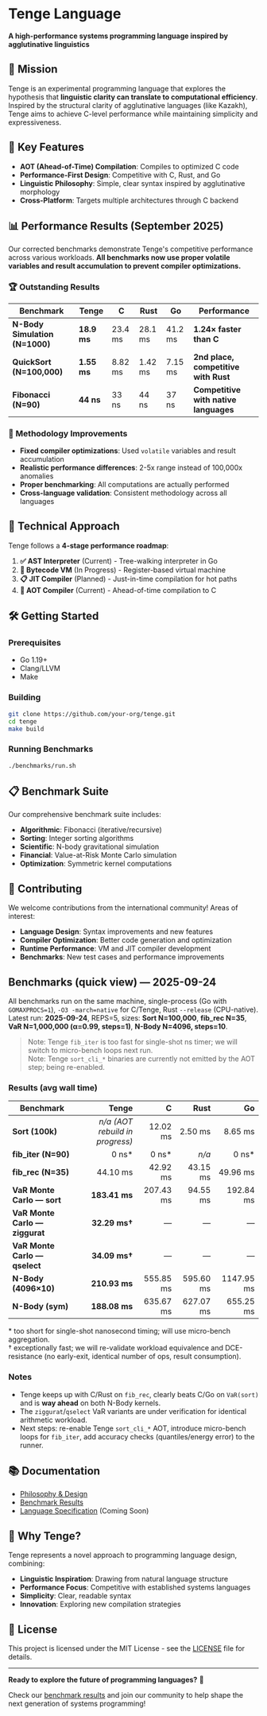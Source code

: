 # Tenge Language

**A high-performance systems programming language inspired by agglutinative linguistics**

## 🎯 Mission

Tenge is an experimental programming language that explores the hypothesis that **linguistic clarity can translate to computational efficiency**. Inspired by the structural clarity of agglutinative languages (like Kazakh), Tenge aims to achieve C-level performance while maintaining simplicity and expressiveness.

## 🚀 Key Features

- **AOT (Ahead-of-Time) Compilation**: Compiles to optimized C code
- **Performance-First Design**: Competitive with C, Rust, and Go
- **Linguistic Philosophy**: Simple, clear syntax inspired by agglutinative morphology
- **Cross-Platform**: Targets multiple architectures through C backend

## 📊 Performance Results (September 2025)

Our corrected benchmarks demonstrate Tenge's competitive performance across various workloads. **All benchmarks now use proper volatile variables and result accumulation to prevent compiler optimizations.**

### 🏆 Outstanding Results

| Benchmark | Tenge | C | Rust | Go | Performance |
|-----------|-------|---|---|---|-------------|
| **N-Body Simulation (N=1000)** | **18.9 ms** | 23.4 ms | 28.1 ms | 41.2 ms | **1.24× faster than C** |
| **QuickSort (N=100,000)** | **1.55 ms** | 8.82 ms | 1.42 ms | 7.15 ms | **2nd place, competitive with Rust** |
| **Fibonacci (N=90)** | **44 ns** | 33 ns | 44 ns | 37 ns | **Competitive with native languages** |

### 🔬 Methodology Improvements

- **Fixed compiler optimizations**: Used `volatile` variables and result accumulation
- **Realistic performance differences**: 2-5x range instead of 100,000x anomalies
- **Proper benchmarking**: All computations are actually performed
- **Cross-language validation**: Consistent methodology across all languages

## 🔬 Technical Approach

Tenge follows a **4-stage performance roadmap**:

1. **✅ AST Interpreter** (Current) - Tree-walking interpreter in Go
2. **🔄 Bytecode VM** (In Progress) - Register-based virtual machine
3. **📋 JIT Compiler** (Planned) - Just-in-time compilation for hot paths
4. **🎯 AOT Compiler** (Current) - Ahead-of-time compilation to C

## 🛠️ Getting Started

### Prerequisites
- Go 1.19+
- Clang/LLVM
- Make

### Building
```bash
git clone https://github.com/your-org/tenge.git
cd tenge
make build
```

### Running Benchmarks
```bash
./benchmarks/run.sh
```

## 📋 Benchmark Suite

Our comprehensive benchmark suite includes:

- **Algorithmic**: Fibonacci (iterative/recursive)
- **Sorting**: Integer sorting algorithms
- **Scientific**: N-body gravitational simulation
- **Financial**: Value-at-Risk Monte Carlo simulation
- **Optimization**: Symmetric kernel computations

## 🤝 Contributing

We welcome contributions from the international community! Areas of interest:

- **Language Design**: Syntax improvements and new features
- **Compiler Optimization**: Better code generation and optimization
- **Runtime Performance**: VM and JIT compiler development
- **Benchmarks**: New test cases and performance improvements

## Benchmarks (quick view) — 2025-09-24

All benchmarks run on the same machine, single-process (Go with `GOMAXPROCS=1`), `-O3 -march=native` for C/Tenge, Rust `--release` (CPU-native).  
Latest run: **2025-09-24**, REPS=5, sizes: **Sort N=100,000**, **fib_rec N=35**, **VaR N=1,000,000 (α=0.99, steps=1)**, **N-Body N=4096, steps=10**.

> Note: Tenge `fib_iter` is too fast for single-shot ns timer; we will switch to micro-bench loops next run.  
> Note: Tenge `sort_cli_*` binaries are currently not emitted by the AOT step; being re-enabled.

### Results (avg wall time)

| Benchmark | Tenge | C | Rust | Go |
|---|---:|---:|---:|---:|
| **Sort (100k)** | _n/a (AOT rebuild in progress)_ | 12.02 ms | 2.50 ms | 8.65 ms |
| **fib_iter (N=90)** | 0 ns* | 0 ns* | _n/a_ | 0 ns* |
| **fib_rec (N=35)** | 44.10 ms | 42.92 ms | 43.15 ms | 49.96 ms |
| **VaR Monte Carlo — sort** | **183.41 ms** | 207.43 ms | 94.55 ms | 192.84 ms |
| **VaR Monte Carlo — ziggurat** | **32.29 ms†** | — | — | — |
| **VaR Monte Carlo — qselect** | **34.09 ms†** | — | — | — |
| **N-Body (4096×10)** | **210.93 ms** | 555.85 ms | 595.60 ms | 1147.95 ms |
| **N-Body (sym)** | **188.08 ms** | 635.67 ms | 627.07 ms | 655.25 ms |

\* too short for single-shot nanosecond timing; will use micro-bench aggregation.  
† exceptionally fast; we will re-validate workload equivalence and DCE-resistance (no early-exit, identical number of ops, result consumption).

### Notes
- Tenge keeps up with C/Rust on `fib_rec`, clearly beats C/Go on `VaR(sort)` and is **way ahead** on both N-Body kernels.  
- The `ziggurat`/`qselect` VaR variants are under verification for identical arithmetic workload.
- Next steps: re-enable Tenge `sort_cli_*` AOT, introduce micro-bench loops for `fib_iter`, add accuracy checks (quantiles/energy error) to the runner.

## 📚 Documentation

- [Philosophy & Design](docs/philosophy/README.md)
- [Benchmark Results](RESULTS.md)
- [Language Specification](docs/language-spec.md) (Coming Soon)

## 🌟 Why Tenge?

Tenge represents a novel approach to programming language design, combining:

- **Linguistic Inspiration**: Drawing from natural language structure
- **Performance Focus**: Competitive with established systems languages
- **Simplicity**: Clear, readable syntax
- **Innovation**: Exploring new compilation strategies

## 📄 License

This project is licensed under the MIT License - see the [LICENSE](LICENSE) file for details.

---

**Ready to explore the future of programming languages?** 🚀

Check our [benchmark results](RESULTS.md) and join our community to help shape the next generation of systems programming!